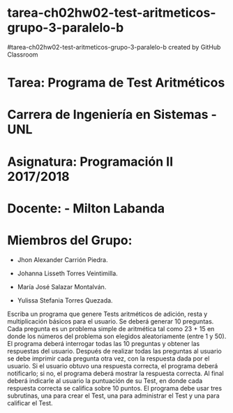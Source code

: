 # tarea-ch02hw02-test-aritmeticos-grupo-3-paralelo-b
#tarea-ch02hw02-test-aritmeticos-grupo-3-paralelo-b created by GitHub Classroom
# Tarea: Programa de Test Aritméticos

# Carrera de Ingeniería en Sistemas - UNL

# Asignatura: Programación II 2017/2018

# Docente: - Milton Labanda

# Miembros del Grupo: 

 - Jhon Alexander Carrión Piedra.
 
- Johanna Lisseth Torres Veintimilla.

- María José Salazar Montalván.

 - Yulissa Stefania Torres Quezada. 
 
Escriba un programa que genere Tests aritméticos de adición, resta y multiplicación básicos para el usuario.
Se deberá generar 10 preguntas. Cada pregunta es un problema simple de aritmética tal como 23 + 15 en donde los números
del problema son elegidos aleatoriamente (entre 1 y 50). El programa deberá interrogar todas las 10 preguntas y obtener 
las respuestas del usuario. Después de realizar todas las preguntas al usuario se debe imprimir cada pregunta otra vez, 
con la respuesta dada por el usuario. Si el usuario obtuvo una respuesta correcta, el programa deberá notificarlo; si no, 
el programa deberá mostrar la respuesta correcta. Al final deberá indicarle al usuario la puntuación de su Test, en donde 
cada respuesta correcta se califica sobre 10 puntos. El programa debe usar tres subrutinas, una para crear el Test, una para 
administrar el Test y una para calificar el Test. 
